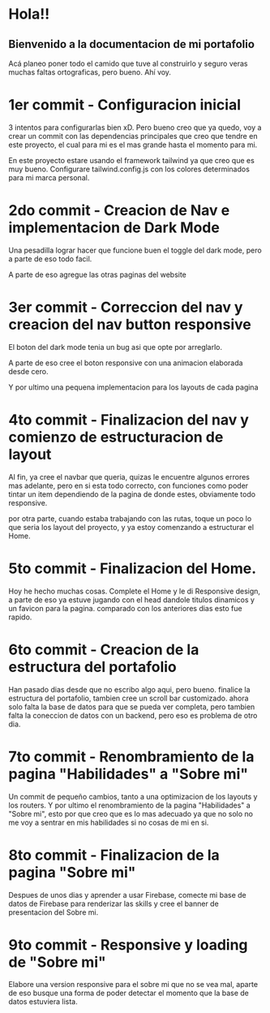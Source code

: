 # Hola!!
## Bienvenido a la documentacion de mi portafolio

Acá planeo poner todo el camido que tuve al construirlo
y seguro veras muchas faltas ortograficas, pero bueno.
Ahí voy.

# 1er commit - Configuracion inicial

3 intentos para configurarlas bien xD.
Pero bueno creo que ya quedo, voy a crear un commit con las dependencias principales que creo que tendre en este proyecto, el cual para mi es el mas grande hasta el momento para mi.

En este proyecto estare usando el framework tailwind ya que creo que es muy bueno.
Configurare tailwind.config.js con los colores determinados para mi marca personal.

# 2do commit - Creacion de Nav e implementacion de Dark Mode

Una pesadilla lograr hacer que funcione buen el toggle del dark mode, pero a parte de eso todo facil.

A parte de eso agregue las otras paginas del website

# 3er commit - Correccion del nav y creacion del nav button responsive

El boton del dark mode tenia un bug asi que opte por arreglarlo.

A parte de eso cree el boton responsive con una animacion elaborada desde cero.

Y por ultimo una pequena implementacion para los layouts de cada pagina

# 4to commit - Finalizacion del nav y comienzo de estructuracion de layout

Al fin, ya cree el navbar que queria, quizas le encuentre algunos errores mas adelante, pero en si esta todo correcto, con funciones como poder tintar un item dependiendo de la pagina de donde estes, obviamente todo responsive.

por otra parte, cuando estaba trabajando con las rutas, toque un poco lo que seria los layout del proyecto, y ya estoy comenzando a estructurar el Home.

# 5to commit - Finalizacion del Home.
Hoy he hecho muchas cosas. Complete el Home y le di Responsive design, a parte de eso ya estuve jugando con el head dandole titulos dinamicos y un favicon para la pagina. comparado con los anteriores dias esto fue rapido.

# 6to commit - Creacion de la estructura del portafolio
Han pasado dias desde que no escribo algo aqui, pero bueno.
finalice la estructura del portafolio, tambien cree un scroll bar customizado.
ahora solo falta la base de datos para que se pueda ver completa, pero tambien falta la coneccion de datos con un backend, pero eso es problema de otro dia.

# 7to commit - Renombramiento de la pagina "Habilidades" a "Sobre mi"
Un commit de pequeño cambios, tanto a una optimizacion de los layouts y los routers.
Y por ultimo el renombramiento de la pagina "Habilidades" a "Sobre mi", esto por que creo que es lo mas adecuado ya que no solo no me voy a sentrar en mis habilidades si no cosas de mi en si.

# 8to commit - Finalizacion de la pagina "Sobre mi"
Despues de unos dias y aprender a usar Firebase, comecte mi base de datos de Firebase para renderizar las skills y cree el banner de presentacion del Sobre mi.

# 9to commit - Responsive y loading de "Sobre mi"
Elabore una version responsive para el sobre mi que no se vea mal, aparte de eso busque una forma de poder detectar el momento que la base de datos estuviera lista.